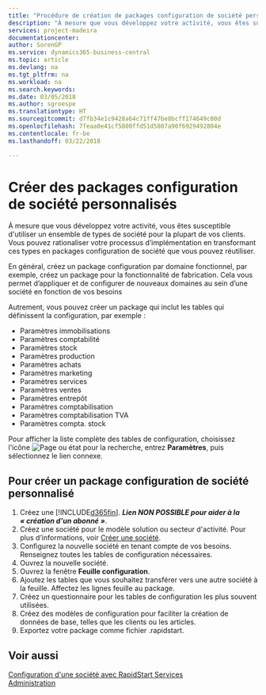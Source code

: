 ```yaml
---
title: "Procédure de création de packages configuration de société personnalisés | Microsoft Docs"
description: "À mesure que vous développez votre activité, vous êtes susceptible d'utiliser un ensemble de types de société pour la plupart de vos clients. Vous pouvez rationaliser votre processus d’implémentation en transformant ces types en packages configuration de société que vous pouvez réutiliser."
services: project-madeira
documentationcenter: 
author: SorenGP
ms.service: dynamics365-business-central
ms.topic: article
ms.devlang: na
ms.tgt_pltfrm: na
ms.workload: na
ms.search.keywords: 
ms.date: 03/05/2018
ms.author: sgroespe
ms.translationtype: HT
ms.sourcegitcommit: d7fb34e1c9428a64c71ff47be8bcff174649c00d
ms.openlocfilehash: 7feaa0e41cf5800ffd51d5807a90f6929492804e
ms.contentlocale: fr-be
ms.lasthandoff: 03/22/2018

---
```

# <a name="create-custom-company-configuration-packages"></a>Créer des packages configuration de société personnalisés
À mesure que vous développez votre activité, vous êtes susceptible d'utiliser un ensemble de types de société pour la plupart de vos clients. Vous pouvez rationaliser votre processus d’implémentation en transformant ces types en packages configuration de société que vous pouvez réutiliser.  

En général, créez un package configuration par domaine fonctionnel, par exemple, créez un package pour la fonctionnalité de fabrication. Cela vous permet d’appliquer et de configurer de nouveaux domaines au sein d’une société en fonction de vos besoins  

Autrement, vous pouvez créer un package qui inclut les tables qui définissent la configuration, par exemple :  

-   Paramètres immobilisations  
-   Paramètres comptabilité  
-   Paramètres stock  
-   Paramètres production  
-   Paramètres achats  
-   Paramètres marketing  
-   Paramètres services  
-   Paramètres ventes  
-   Paramètres entrepôt  
-   Paramètres comptabilisation  
-   Paramètres comptabilisation TVA  
-   Paramètres compta. stock  

Pour afficher la liste complète des tables de configuration, choisissez l'icône ![Page ou état pour la recherche](media/ui-search/search_small.png "Page ou état pour la recherche"), entrez **Paramètres**, puis sélectionnez le lien connexe.  

## <a name="to-create-a-custom-company-configuration-package"></a>Pour créer un package configuration de société personnalisé  
1.  Créez une [!INCLUDE[d365fin](includes/d365fin_md.md)]. ***Lien NON POSSIBLE pour aider à la « création d'un abonné »***.   
2.  Créez une société pour le modèle solution ou secteur d'activité. Pour plus d’informations, voir [Créer une société](admin-how-to-create-a-new-company.md).  
3.  Configurez la nouvelle société en tenant compte de vos besoins. Renseignez toutes les tables de configuration nécessaires.  
4.  Ouvrez la nouvelle société.
5. Ouvrez la fenêtre **Feuille configuration**.  
6.  Ajoutez les tables que vous souhaitez transférer vers une autre société à la feuille. Affectez les lignes feuille au package.  
7.  Créez un questionnaire pour les tables de configuration les plus souvent utilisées.  
8.  Créez des modèles de configuration pour faciliter la création de données de base, telles que les clients ou les articles.  
9.  Exportez votre package comme fichier .rapidstart.  

## <a name="see-also"></a>Voir aussi  
[Configuration d'une société avec RapidStart Services](admin-set-up-a-company-with-rapidstart.md)  
[Administration](admin-setup-and-administration.md)

